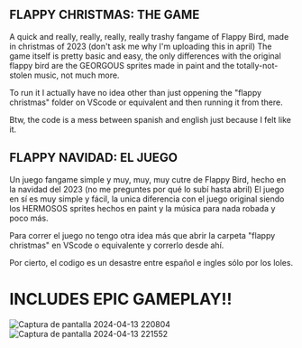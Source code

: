 <h2>FLAPPY CHRISTMAS: THE GAME</h2>

A quick and really, really, really, really trashy fangame of Flappy Bird, made in christmas of 2023 (don't ask me why I'm uploading this in april)
The game itself is pretty basic and easy, the only differences with the original flappy bird are the GEORGOUS sprites made in paint and the totally-not-stolen music, not much more.

To run it I actually have no idea other than just oppening the "flappy christmas" folder on VScode or equivalent and then running it from there.

Btw, the code is a mess between spanish and english just because I felt like it.

<h2>FLAPPY NAVIDAD: EL JUEGO</h2>

Un juego fangame simple y muy, muy, muy cutre de Flappy Bird, hecho en la navidad del 2023 (no me preguntes por qué lo subí hasta abril)
El juego en sí es muy simple y fácil, la unica diferencia con el juego original siendo los HERMOSOS sprites hechos en paint y la música para nada robada y poco más.

Para correr el juego no tengo otra idea más que abrir la carpeta "flappy christmas" en VScode o equivalente y correrlo desde ahí.

Por cierto, el codigo es un desastre entre español e ingles sólo por los loles.

<h1>INCLUDES EPIC GAMEPLAY!!</h1>

![Captura de pantalla 2024-04-13 220804](https://github.com/THICCboi2048/vigilant-pancake/assets/155230696/a6c551dc-9eb4-4a1b-9dea-3edc17e1054f)
![Captura de pantalla 2024-04-13 221552](https://github.com/THICCboi2048/vigilant-pancake/assets/155230696/746d1607-8fc7-45d3-93cc-ee94dc0a9349)

